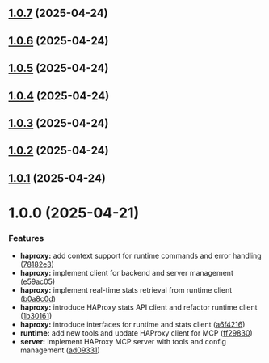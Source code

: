 ## [1.0.7](https://github.com/tuannvm/haproxy-mcp-server/compare/v1.0.6...v1.0.7) (2025-04-24)

## [1.0.6](https://github.com/tuannvm/haproxy-mcp-server/compare/v1.0.5...v1.0.6) (2025-04-24)

## [1.0.5](https://github.com/tuannvm/haproxy-mcp-server/compare/v1.0.4...v1.0.5) (2025-04-24)

## [1.0.4](https://github.com/tuannvm/haproxy-mcp-server/compare/v1.0.3...v1.0.4) (2025-04-24)

## [1.0.3](https://github.com/tuannvm/haproxy-mcp-server/compare/v1.0.2...v1.0.3) (2025-04-24)

## [1.0.2](https://github.com/tuannvm/haproxy-mcp-server/compare/v1.0.1...v1.0.2) (2025-04-24)

## [1.0.1](https://github.com/tuannvm/haproxy-mcp-server/compare/v1.0.0...v1.0.1) (2025-04-24)

# 1.0.0 (2025-04-21)


### Features

* **haproxy:** add context support for runtime commands and error handling ([78182e3](https://github.com/tuannvm/haproxy-mcp-server/commit/78182e338b7396f07841a2cf653f3b6fd9b09a80))
* **haproxy:** implement client for backend and server management ([e59ac05](https://github.com/tuannvm/haproxy-mcp-server/commit/e59ac05b517dbbedf831db4668d8e91aea5e7bd6))
* **haproxy:** implement real-time stats retrieval from runtime client ([b0a8c0d](https://github.com/tuannvm/haproxy-mcp-server/commit/b0a8c0df881a627a15af999a1779c1f2db6ad596))
* **haproxy:** introduce HAProxy stats API client and refactor runtime client ([1b30161](https://github.com/tuannvm/haproxy-mcp-server/commit/1b301614e385dcfe00a7ed8e444e256f7813686e))
* **haproxy:** introduce interfaces for runtime and stats client ([a6f4216](https://github.com/tuannvm/haproxy-mcp-server/commit/a6f421614c5d20635374c95ed35330b27a397a74))
* **runtime:** add new tools and update HAProxy client for MCP ([ff29830](https://github.com/tuannvm/haproxy-mcp-server/commit/ff29830cb0c9538600952e043224a01b51dcb1a8))
* **server:** implement HAProxy MCP server with tools and config management ([ad09331](https://github.com/tuannvm/haproxy-mcp-server/commit/ad09331ebc592a7bc6cdfef3d493d3ea62fb7ab9))

